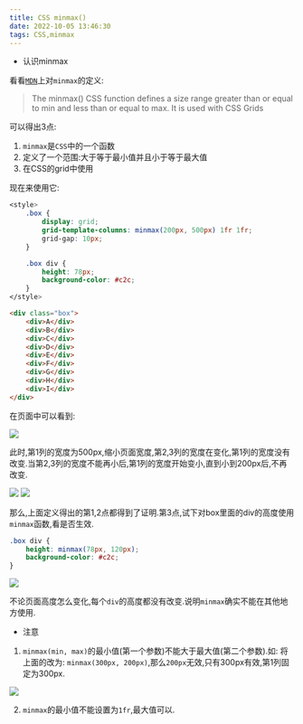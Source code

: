 ```yaml
---
title: CSS minmax()
date: 2022-10-05 13:46:30
tags: CSS,minmax
---
```


- 认识minmax


看看[`MDN`](https://developer.mozilla.org/en-US/docs/Web/CSS/minmax)上对`minmax`的定义:

> The minmax() CSS function defines a size range greater than or equal to min and less than or equal to max. It is used with CSS Grids

可以得出3点:

1. `minmax`是`CSS`中的一个函数
2. 定义了一个范围:大于等于最小值并且小于等于最大值
3. 在CSS的grid中使用

现在来使用它:

``` css
<style>
    .box {
        display: grid;
        grid-template-columns: minmax(200px, 500px) 1fr 1fr;
        grid-gap: 10px;
    }

    .box div {
        height: 78px;
        background-color: #c2c;
    }
</style>
```

``` html
<div class="box">
    <div>A</div>
    <div>B</div>
    <div>C</div>
    <div>D</div>
    <div>E</div>
    <div>F</div>
    <div>G</div>
    <div>H</div>
    <div>I</div>
</div>
```

在页面中可以看到:

![](0.png)

此时,第1列的宽度为500px,缩小页面宽度,第2,3列的宽度在变化,第1列的宽度没有改变.当第2,3列的宽度不能再小后,第1列的宽度开始变小,直到小到200px后,不再改变.

![](1.png)
![](2.png)

那么,上面定义得出的第1,2点都得到了证明.第3点,试下对box里面的div的高度使用`minmax`函数,看是否生效.

``` css
.box div {
    height: minmax(78px, 120px);
    background-color: #c2c;
}
```

![](3.png)

不论页面高度怎么变化,每个`div`的高度都没有改变.说明`minmax`确实不能在其他地方使用.

- 注意

1. `minmax(min, max)`的最小值(第一个参数)不能大于最大值(第二个参数).如: 将上面的改为: `minmax(300px, 200px)`,那么`200px`无效,只有300px有效,第1列固定为300px.

![](4.png)

2. `minmax`的最小值不能设置为`1fr`,最大值可以.
